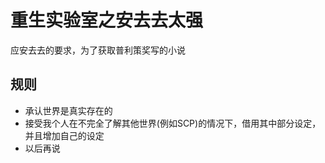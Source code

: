# 重生实验室之安去去太强
应安去去的要求，为了获取普利策奖写的小说

## 规则
* 承认世界是真实存在的
* 接受我个人在不完全了解其他世界(例如SCP)的情况下，借用其中部分设定，并且增加自己的设定
* 以后再说
